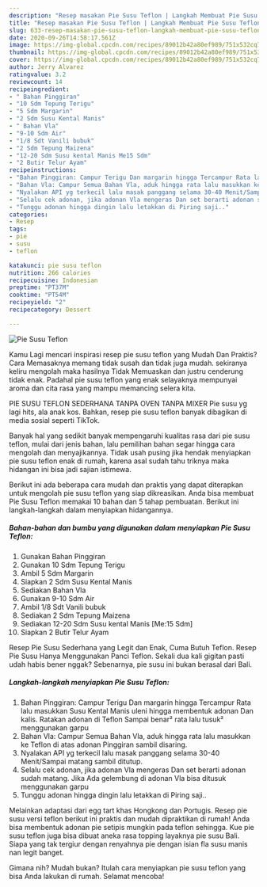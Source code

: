 ```yaml
---
description: "Resep masakan Pie Susu Teflon | Langkah Membuat Pie Susu Teflon Yang Enak Dan Mudah"
title: "Resep masakan Pie Susu Teflon | Langkah Membuat Pie Susu Teflon Yang Enak Dan Mudah"
slug: 633-resep-masakan-pie-susu-teflon-langkah-membuat-pie-susu-teflon-yang-enak-dan-mudah
date: 2020-09-26T14:58:17.561Z
image: https://img-global.cpcdn.com/recipes/89012b42a80ef989/751x532cq70/pie-susu-teflon-foto-resep-utama.jpg
thumbnail: https://img-global.cpcdn.com/recipes/89012b42a80ef989/751x532cq70/pie-susu-teflon-foto-resep-utama.jpg
cover: https://img-global.cpcdn.com/recipes/89012b42a80ef989/751x532cq70/pie-susu-teflon-foto-resep-utama.jpg
author: Jerry Alvarez
ratingvalue: 3.2
reviewcount: 14
recipeingredient:
- " Bahan Pinggiran"
- "10 Sdm Tepung Terigu"
- "5 Sdm Margarin"
- "2 Sdm Susu Kental Manis"
- " Bahan Vla"
- "9-10 Sdm Air"
- "1/8 Sdt Vanili bubuk"
- "2 Sdm Tepung Maizena"
- "12-20 Sdm Susu kental Manis Me15 Sdm"
- "2 Butir Telur Ayam"
recipeinstructions:
- "Bahan Pinggiran: Campur Terigu Dan margarin hingga Tercampur Rata lalu masukkan Susu Kental Manis uleni hingga membentuk adonan Dan kalis. Ratakan adonan di Teflon Sampai benar² rata lalu tusuk² menggunakan garpu"
- "Bahan Vla: Campur Semua Bahan Vla, aduk hingga rata lalu masukkan ke Teflon di atas adonan Pinggiran sambil disaring."
- "Nyalakan API yg terkecil lalu masak panggang selama 30-40 Menit/Sampai matang sambil ditutup."
- "Selalu cek adonan, jika adonan Vla mengeras Dan set berarti adonan sudah matang. Jika Ada gelembung di adonan Vla bisa ditusuk menggunakan garpu"
- "Tunggu adonan hingga dingin lalu letakkan di Piring saji.."
categories:
- Resep
tags:
- pie
- susu
- teflon

katakunci: pie susu teflon 
nutrition: 266 calories
recipecuisine: Indonesian
preptime: "PT37M"
cooktime: "PT54M"
recipeyield: "2"
recipecategory: Dessert

---
```



![Pie Susu Teflon](https://img-global.cpcdn.com/recipes/89012b42a80ef989/751x532cq70/pie-susu-teflon-foto-resep-utama.jpg)

Kamu Lagi mencari inspirasi resep pie susu teflon yang Mudah Dan Praktis? Cara Memasaknya memang tidak susah dan tidak juga mudah. sekiranya keliru mengolah maka hasilnya Tidak Memuaskan dan justru cenderung tidak enak. Padahal pie susu teflon yang enak selayaknya mempunyai aroma dan cita rasa yang mampu memancing selera kita.

PIE SUSU TEFLON SEDERHANA TANPA OVEN TANPA MIXER Pie susu yg lagi hits, ala anak kos. Bahkan, resep pie susu teflon banyak dibagikan di media sosial seperti TikTok.

Banyak hal yang sedikit banyak mempengaruhi kualitas rasa dari pie susu teflon, mulai dari jenis bahan, lalu pemilihan bahan segar hingga cara mengolah dan menyajikannya. Tidak usah pusing jika hendak menyiapkan pie susu teflon enak di rumah, karena asal sudah tahu triknya maka hidangan ini bisa jadi sajian istimewa.


Berikut ini ada beberapa cara mudah dan praktis yang dapat diterapkan untuk mengolah pie susu teflon yang siap dikreasikan. Anda bisa membuat Pie Susu Teflon memakai 10 bahan dan 5 tahap pembuatan. Berikut ini langkah-langkah dalam menyiapkan hidangannya.

<!--inarticleads1-->

##### Bahan-bahan dan bumbu yang digunakan dalam menyiapkan Pie Susu Teflon:

1. Gunakan  Bahan Pinggiran
1. Gunakan 10 Sdm Tepung Terigu
1. Ambil 5 Sdm Margarin
1. Siapkan 2 Sdm Susu Kental Manis
1. Sediakan  Bahan Vla
1. Gunakan 9-10 Sdm Air
1. Ambil 1/8 Sdt Vanili bubuk
1. Sediakan 2 Sdm Tepung Maizena
1. Sediakan 12-20 Sdm Susu kental Manis [Me:15 Sdm]
1. Siapkan 2 Butir Telur Ayam


Resep Pie Susu Sederhana yang Legit dan Enak, Cuma Butuh Teflon. Resep Pie Susu Hanya Menggunakan Panci Teflon. Sekali dua kali gigitan pasti udah habis bener nggak? Sebenarnya, pie susu ini bukan berasal dari Bali. 

<!--inarticleads2-->

##### Langkah-langkah menyiapkan Pie Susu Teflon:

1. Bahan Pinggiran: Campur Terigu Dan margarin hingga Tercampur Rata lalu masukkan Susu Kental Manis uleni hingga membentuk adonan Dan kalis. Ratakan adonan di Teflon Sampai benar² rata lalu tusuk² menggunakan garpu
1. Bahan Vla: Campur Semua Bahan Vla, aduk hingga rata lalu masukkan ke Teflon di atas adonan Pinggiran sambil disaring.
1. Nyalakan API yg terkecil lalu masak panggang selama 30-40 Menit/Sampai matang sambil ditutup.
1. Selalu cek adonan, jika adonan Vla mengeras Dan set berarti adonan sudah matang. Jika Ada gelembung di adonan Vla bisa ditusuk menggunakan garpu
1. Tunggu adonan hingga dingin lalu letakkan di Piring saji..


Melainkan adaptasi dari egg tart khas Hongkong dan Portugis. Resep pie susu versi teflon berikut ini praktis dan mudah dipraktikan di rumah! Anda bisa membentuk adonan pie setipis mungkin pada teflon sehingga. Kue pie susu teflon juga bisa dibuat aneka rasa topping layaknya pie susu Bali. Siapa yang tak tergiur dengan renyahnya pie dengan isian fla susu manis nan legit banget. 

Gimana nih? Mudah bukan? Itulah cara menyiapkan pie susu teflon yang bisa Anda lakukan di rumah. Selamat mencoba!
